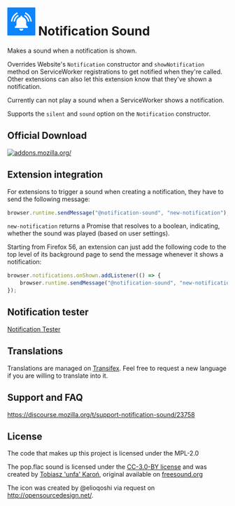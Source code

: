 # ![icon](images/Notification_Sound_Icon_Square.svg) Notification Sound

Makes a sound when a notification is shown.

Overrides Website's `Notification` constructor and `showNotification` method on
ServiceWorker registrations to get notified when they're called. Other extensions
can also let this extension know that they've shown a notification.

Currently can not play a sound when a ServiceWorker shows a notification.

Supports the `silent` and `sound` option on the `Notification` constructor.

## Official Download

[![addons.mozilla.org/](https://addons.cdn.mozilla.net/static/img/addons-buttons/AMO-button_2.png)](https://addons.mozilla.org/firefox/addon/notification-sound/?utm_source=github&utm_content=readme)

## Extension integration

For extensions to trigger a sound when creating a notification, they have to send the following message:

```js
browser.runtime.sendMessage("@notification-sound", "new-notification");
```

`new-notification` returns a Promise that resolves to a boolean, indicating, whether the sound was played (based on user settings).

Starting from Firefox 56, an extension can just add the following code to the top level of its background page to send the message whenever it shows a notification:

```js
browser.notifications.onShown.addListener(() => {
    browser.runtime.sendMessage("@notification-sound", "new-notification");
});
```

## Notification tester

[Notification Tester](https://freaktechnik.github.io/notification-sounds/)

## Translations

Translations are managed on [Transifex](https://www.transifex.com/freaktechnik/notification-sound/). Feel free to request a new language if you are willing to translate into it.

## Support and FAQ

https://discourse.mozilla.org/t/support-notification-sound/23758

## License

The code that makes up this project is licensed under the MPL-2.0

The pop.flac sound is licensed under the [CC-3.0-BY license](https://creativecommons.org/licenses/by/3.0/) and was created by [Tobiasz 'unfa' Karoń](https://freesound.org/people/unfa/), original available on [freesound.org](https://freesound.org/people/unfa/sounds/245645/)

The icon was created by @elioqoshi via request on http://opensourcedesign.net/.
